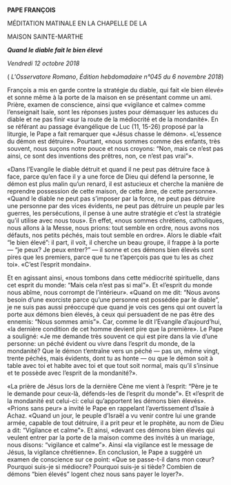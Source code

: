 **PAPE FRANÇOIS**

MÉDITATION MATINALE EN LA CHAPELLE DE LA

MAISON SAINTE-MARTHE

***Quand le diable fait le bien élevé***

*Vendredi 12 octobre 2018*

( *L'Osservatore Romano*, *Édition hebdomadaire n°045 du 6 novembre 2018*)

François a mis en garde contre la stratégie du diable, qui fait «le bien élevé» et sonne même à la porte de la maison en se présentant comme un ami. Prière, examen de conscience, ainsi que «vigilance et calme» comme l’enseignait Isaïe, sont les réponses justes pour démasquer les astuces du diable et ne pas finir «sur la route de la médiocrité et de la mondanité». En se référant au passage évangélique de Luc (11, 15-26) proposé par la liturgie, le Pape a fait remarquer que «Jésus chasse le démon». «L’essence du démon est détruire». Pourtant, «nous sommes comme des enfants, très souvent, nous suçons notre pouce et nous croyons: “Non, mais ce n’est pas ainsi, ce sont des inventions des prêtres, non, ce n’est pas vrai”».

«Dans l’Evangile le diable détruit et quand il ne peut pas détruire face à face, parce qu’en face il y a une force de Dieu qui défend la personne, le démon est plus malin qu’un renard, il est astucieux et cherche la manière de reprendre possession de cette maison, de cette âme, de cette personne». «Quand le diable ne peut pas s’imposer par la force, ne peut pas détruire une personne par des vices évidents, ne peut pas détruire un peuple par les guerres, les persécutions, il pense à une autre stratégie et c’est la stratégie qu’il utilise avec nous tous». En effet, «nous sommes chrétiens, catholiques, nous allons à la Messe, nous prions: tout semble en ordre, nous avons nos défauts, nos petits péchés, mais tout semble en ordre». Alors le diable «fait “le bien élevé”: il part, il voit, il cherche un beau groupe, il frappe à la porte — “je peux? Je peux entrer?” — il sonne et ces démons bien élevés sont pires que les premiers, parce que tu ne t’aperçois pas que tu les as chez toi». «C’est l’esprit mondain».

Et en agissant ainsi, «nous tombons dans cette médiocrité spirituelle, dans cet esprit du monde: “Mais cela n’est pas si mal”». Et «l’esprit du monde nous abîme, nous corrompt de l’intérieur». «Quand on me dit: “Nous avons besoin d’une exorciste parce qu’une personne est possédée par le diable”, je ne suis pas aussi préoccupé que quand je vois ces gens qui ont ouvert la porte aux démons bien élevés, à ceux qui persuadent de ne pas être des ennemis: “Nous sommes amis”». Car, comme le dit l’Evangile d’aujourd’hui, «la dernière condition de cet homme devient pire que la première». Le Pape a souligné: «Je me demande très souvent ce qui est pire dans la vie d’une personne: un péché évident ou vivre dans l’esprit du monde, de la mondanité? Que le démon t’entraîne vers un péché — pas un, même vingt, trente péchés, mais évidents, dont tu as honte — ou que le démon soit à table avec toi et habite avec toi et que tout soit normal, mais qu’il s’insinue et te possède avec l’esprit de la mondanité?».

«La prière de Jésus lors de la dernière Cène me vient à l’esprit: “Père je te le demande pour ceux-là, défends-les de l’esprit du monde”». Et «l’esprit de la mondanité est celui-ci: celui qu’apportent les démons bien élevés». «Prions sans peur» a invité le Pape en rappelant l’avertissement d’Isaïe à Achaz. «Quand un jour, le peuple d’Israël a vu venir contre lui une grande armée, capable de tout détruire, il a prit peur et le prophète, au nom de Dieu a dit: “Vigilance et calme”». Et ainsi, «devant ces démons bien élevés qui veulent entrer par la porte de la maison comme des invités à un mariage, nous disons: “vigilance et calme”». Ainsi «la vigilance est le message de Jésus, la vigilance chrétienne». En conclusion, le Pape a suggéré un examen de conscience sur ce point: «Que se passe-t-il dans mon cœur? Pourquoi suis-je si médiocre? Pourquoi suis-je si tiède? Combien de démons “bien élevés” logent chez nous sans payer le loyer?».